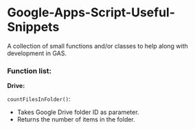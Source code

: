 # Google-Apps-Script-Useful-Snippets
A collection of small functions and/or classes to help along with development in GAS.

### Function list:

**Drive:**

`countFilesInFolder()`:

- Takes Google Drive folder ID as parameter.
- Returns the number of items in the folder.
